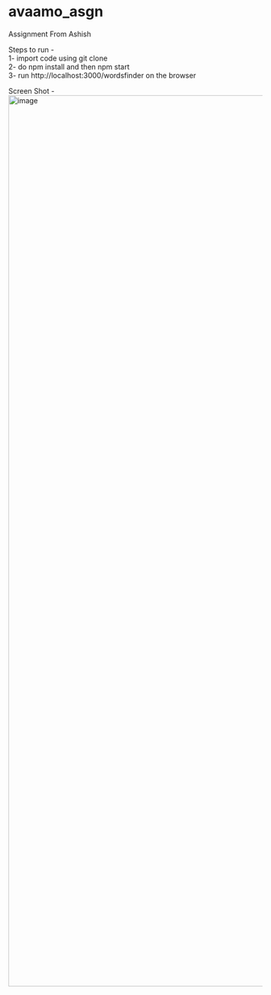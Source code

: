# avaamo_asgn
Assignment From Ashish

Steps to run -<br>
1- import code using git clone<br>
2- do npm install and then npm start<br>
3- run http://localhost:3000/wordsfinder on the browser <br>

Screen Shot - <br>
<img width="1767" alt="image" src="https://user-images.githubusercontent.com/6196308/165362954-2f8a534b-b5c0-47a1-8c0e-c4026e9aaa0d.png">

